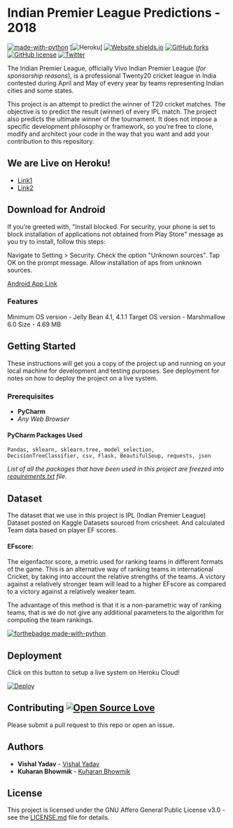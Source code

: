 # Indian Premier League Predictions - 2018

[![made-with-python](https://img.shields.io/badge/Made%20with-Python-1f425f.svg)](https://www.python.org/)
[![Heroku](http://heroku-badge.herokuapp.com/?app=angularjs-crypto&style=flat&svg=1)]
[![Website shields.io](https://img.shields.io/website-up-down-green-red/http/shields.io.svg)](http://shields.io/)
[![GitHub forks](https://img.shields.io/github/forks/kuharan/IPL-ML-2018.svg)](https://github.com/kuharan/IPL-ML-2018/network)
[![GitHub license](https://img.shields.io/github/license/kuharan/IPL-ML-2018.svg)](https://github.com/kuharan/IPL-ML-2018/blob/master/LICENSE)
[![Twitter](https://img.shields.io/twitter/url/https/github.com/kuharan/IPL-ML-2018/.svg?style=social)](https://twitter.com/intent/tweet?text=Wow:&url=https%3A%2F%2Fgithub.com%2Fkuharan%2FIPL-ML-2018%2F)



The Indian Premier League, officially Vivo Indian Premier League (_for sponsorship reasons_), is a professional Twenty20 cricket league in India contested during April and May of every year by teams representing Indian cities and some states.

This project is an attempt to predict the winner of T20 cricket matches. The objective is to predict the result (winner) of every IPL match. The project also predicts the ultimate winner of the tournament. It does not impose a specific development philosophy or framework, so you're free to clone, modify and architect your code in the way that you want and add your contribution to this repository.

## We are Live on Heroku!
* [Link1](https://ipl2018prediction.herokuapp.com/)
* [Link2](https://iplprediction2018.herokuapp.com/)

## Download for Android
If you’re greeted with, "Install blocked. For security, your phone is set to block installation of applications not obtained from Play Store" message as you try to install, follow this steps:

Navigate to Setting > Security.
Check the option "Unknown sources".
Tap OK on the prompt message.
Allow installation of aps from unknown sources.

[Android App Link](https://drive.google.com/file/d/1y27A_qlN9aEUUejGptflbxLCdof73srs/view?usp=sharing)

### Features
Minimum OS version - Jelly Bean 4.1, 4.1.1
Target OS version - Marshmallow 6.0
Size - 4.69 MB

## Getting Started

These instructions will get you a copy of the project up and running on your local machine for development and testing purposes. See deployment for notes on how to deploy the project on a live system.

### Prerequisites

* **PyCharm**
* _Any Web Browser_

#### PyCharm Packages Used
```
Pandas, sklearn, sklearn.tree, model_selection, DecisionTreeClassifier, csv, Flask, BeautifulSoup, requests, json 
```
_List of all the packages that have been used in this project are freezed into [requirements.txt](requirements.txt) file._

## Dataset 
The dataset that we use in this project is IPL (Indian Premier League) Dataset posted on Kaggle Datasets sourced from cricsheet. And calculated Team data based on player EF scores. 

#### EFscore: 
The eigenfactor score, a metric used for ranking teams in different formats of the game. This is an alternative way of ranking teams in international Cricket, by taking into account the relative strengths of the teams. A victory against a relatively stronger team will lead to a higher EFscore as compared to a victory against a relatively weaker team.

The advantage of this method is that it is a non-parametric way of ranking teams, that is we do not give any additional parameters to the algorithm for computing the team rankings.

[![forthebadge made-with-python](http://ForTheBadge.com/images/badges/made-with-python.svg)](https://www.python.org/)

## Deployment
Click on this button to setup a live system on Heroku Cloud!

[![Deploy](https://www.herokucdn.com/deploy/button.svg)](https://heroku.com/deploy)

## Contributing  [![Open Source Love](https://badges.frapsoft.com/os/v2/open-source.svg?v=103)](https://github.com/ellerbrock/open-source-badges/)

Please submit a pull request to this repo or open an issue.

## Authors

* **Vishal Yadav** - [Vishal Yadav](https://github.com/vishal-kr-yadav)
* **Kuharan Bhowmik** - [Kuharan Bhowmik](https://github.com/kuharan)

## License

This project is licensed under the GNU Affero General Public License v3.0 - see the [LICENSE.md](LICENSE) file for details.
